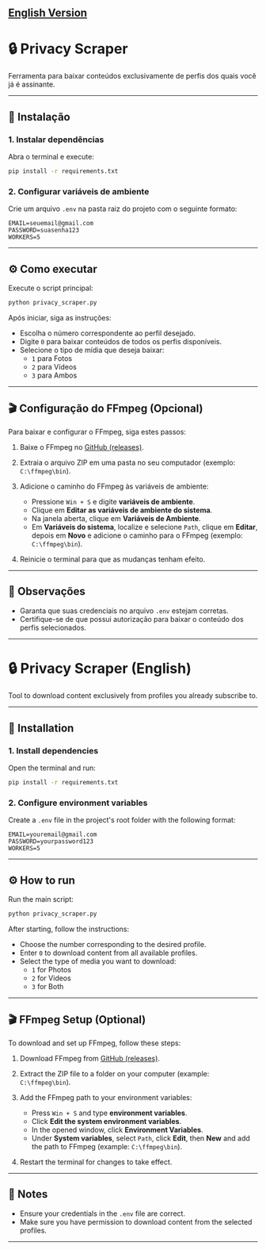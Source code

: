 ## [English Version](#-privacy-scraper-english)

# 🔒 Privacy Scraper

Ferramenta para baixar conteúdos exclusivamente de perfis dos quais você já é assinante.

---

## 🚀 Instalação

### 1. Instalar dependências

Abra o terminal e execute:

```bash
pip install -r requirements.txt
```

### 2. Configurar variáveis de ambiente

Crie um arquivo `.env` na pasta raiz do projeto com o seguinte formato:

```env
EMAIL=seuemail@gmail.com
PASSWORD=suasenha123
WORKERS=5
```

---

## ⚙️ Como executar

Execute o script principal:

```bash
python privacy_scraper.py
```

Após iniciar, siga as instruções:

- Escolha o número correspondente ao perfil desejado.
- Digite `0` para baixar conteúdos de todos os perfis disponíveis.
- Selecione o tipo de mídia que deseja baixar:
  - `1` para Fotos
  - `2` para Vídeos
  - `3` para Ambos

---

## 🎬 Configuração do FFmpeg (Opcional)

Para baixar e configurar o FFmpeg, siga estes passos:

1. Baixe o FFmpeg no [GitHub (releases)](https://github.com/BtbN/FFmpeg-Builds/releases).

2. Extraia o arquivo ZIP em uma pasta no seu computador (exemplo: `C:\ffmpeg\bin`).

3. Adicione o caminho do FFmpeg às variáveis de ambiente:

   - Pressione `Win + S` e digite **variáveis de ambiente**.
   - Clique em **Editar as variáveis de ambiente do sistema**.
   - Na janela aberta, clique em **Variáveis de Ambiente**.
   - Em **Variáveis do sistema**, localize e selecione `Path`, clique em **Editar**, depois em **Novo** e adicione o caminho para o FFmpeg (exemplo: `C:\ffmpeg\bin`).

4. Reinicie o terminal para que as mudanças tenham efeito.

---

## 📌 Observações

- Garanta que suas credenciais no arquivo `.env` estejam corretas.
- Certifique-se de que possui autorização para baixar o conteúdo dos perfis selecionados.

---

# 🔒 Privacy Scraper (English)

Tool to download content exclusively from profiles you already subscribe to.

---

## 🚀 Installation

### 1. Install dependencies

Open the terminal and run:

```bash
pip install -r requirements.txt
```

### 2. Configure environment variables

Create a `.env` file in the project's root folder with the following format:

```env
EMAIL=youremail@gmail.com
PASSWORD=yourpassword123
WORKERS=5
```

---

## ⚙️ How to run

Run the main script:

```bash
python privacy_scraper.py
```

After starting, follow the instructions:

- Choose the number corresponding to the desired profile.
- Enter `0` to download content from all available profiles.
- Select the type of media you want to download:
  - `1` for Photos
  - `2` for Videos
  - `3` for Both

---

## 🎬 FFmpeg Setup (Optional)

To download and set up FFmpeg, follow these steps:

1. Download FFmpeg from [GitHub (releases)](https://github.com/BtbN/FFmpeg-Builds/releases).

2. Extract the ZIP file to a folder on your computer (example: `C:\ffmpeg\bin`).

3. Add the FFmpeg path to your environment variables:

   - Press `Win + S` and type **environment variables**.
   - Click **Edit the system environment variables**.
   - In the opened window, click **Environment Variables**.
   - Under **System variables**, select `Path`, click **Edit**, then **New** and add the path to FFmpeg (example: `C:\ffmpeg\bin`).

4. Restart the terminal for changes to take effect.

---

## 📌 Notes

- Ensure your credentials in the `.env` file are correct.
- Make sure you have permission to download content from the selected profiles.

---
